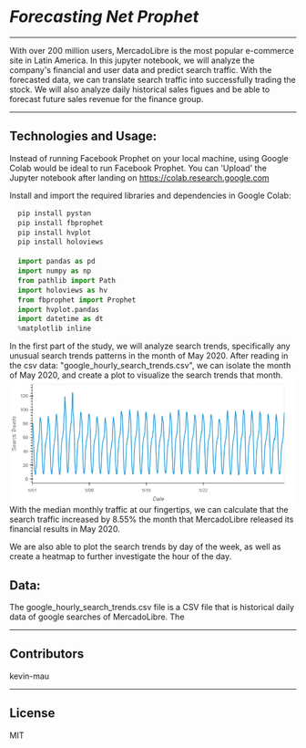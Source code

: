 # *Forecasting Net Prophet*
---
With over 200 million users, MercadoLibre is the most popular e-commerce site in Latin America.
In this jupyter notebook, we will analyze the company's financial and user data and predict search
traffic.  With the forecasted data, we can translate search traffic into successfully trading the 
stock.  We will also analyze daily historical sales figues and be able to forecast future sales 
revenue for the finance group.

---
## Technologies and Usage:

Instead of running Facebook Prophet on your local machine, using Google Colab would be ideal to
run Facebook Prophet.  You can 'Upload' the Jupyter notebook after landing on https://colab.research.google.com

Install and import the required libraries and dependencies in Google Colab:
```python
  pip install pystan
  pip install fbprophet
  pip install hvplot
  pip install holoviews 

  import pandas as pd
  import numpy as np
  from pathlib import Path
  import holoviews as hv
  from fbprophet import Prophet
  import hvplot.pandas
  import datetime as dt
  %matplotlib inline  
```

In the first part of the study, we will analyze search trends, specifically any unusual search trends
patterns in the month of May 2020.  After reading in the csv data: "google_hourly_search_trends.csv", we can
isolate the month of May 2020, and create a plot to visualize the search trends that month.
![search_trends_may_2020](https://github.com/kevin-mau/forecasting_net_prophet/blob/main/Resources/search_trends_may_2020.png?raw=true)
With the median monthly traffic at our fingertips, we can calculate that the search traffic increased
by 8.55% the month that MercadoLibre released its financial results in May 2020.

We are also able to plot the search trends by day of the week, as well as create a heatmap to further 
investigate the hour of the day.










## Data:

The google_hourly_search_trends.csv file is a CSV file that is historical daily data of google searches of
MercadoLibre.  The 

---

## Contributors

kevin-mau

---

## License

MIT